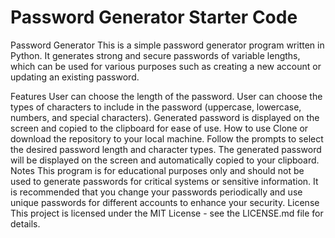 # Password Generator Starter Code
Password Generator
This is a simple password generator program written in Python. It generates strong and secure passwords of variable lengths, which can be used for various purposes such as creating a new account or updating an existing password.

Features
User can choose the length of the password.
User can choose the types of characters to include in the password (uppercase, lowercase, numbers, and special characters).
Generated password is displayed on the screen and copied to the clipboard for ease of use.
How to use
Clone or download the repository to your local machine.
Follow the prompts to select the desired password length and character types.
The generated password will be displayed on the screen and automatically copied to your clipboard.
Notes
This program is for educational purposes only and should not be used to generate passwords for critical systems or sensitive information.
It is recommended that you change your passwords periodically and use unique passwords for different accounts to enhance your security.
License
This project is licensed under the MIT License - see the LICENSE.md file for details.
